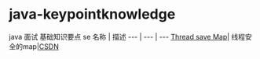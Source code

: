 # java-keypointknowledge
java  面试   基础知识要点  se
 名称 | 描述
  ---  | --- | ---
   [Thread save Map](https://yzmaodeng.github.io/java-keypointknowledge/src/main/java/com/zl/collection/Map的线程安全实现.java)| 线程安全的map|[CSDN](https://blog.csdn.net/yz18931904/article/details/80466892)
